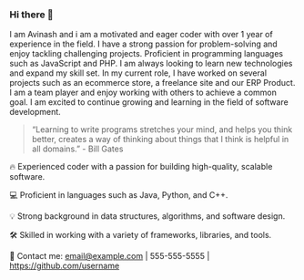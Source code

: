 ### Hi there 👋

I am Avinash and i am a motivated and eager coder with over 1 year of experience in the field. I have a strong passion for problem-solving and enjoy tackling challenging projects. Proficient in programming languages such as JavaScript and PHP. I am always looking to learn new technologies and expand my skill set. In my current role, I have worked on several projects such as an ecommerce store, a freelance site and our ERP Product. I am a team player and enjoy working with others to achieve a common goal. I am excited to continue growing and learning in the field of software development.

> “Learning to write programs stretches your mind, and helps you think better, creates a way of thinking about things that I think is helpful in all domains.” - Bill Gates

🔥 Experienced coder with a passion for building high-quality, scalable software.

💻 Proficient in languages such as Java, Python, and C++.

💡 Strong background in data structures, algorithms, and software design.

🛠 Skilled in working with a variety of frameworks, libraries, and tools.

📱 Contact me: email@example.com | 555-555-5555 | https://github.com/username
